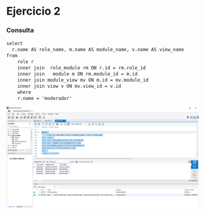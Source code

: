 # Ejercicio 2

### Consulta
    select 
      r.name AS role_name, m.name AS module_name, v.name AS view_name
    from   
        role r
        inner join  role_module rm ON r.id = rm.role_id
        inner join   module m ON rm.module_id = m.id
        inner join module_view mv ON m.id = mv.module_id
        inner join view v ON mv.view_id = v.id
        where 
        r.name = 'moderador'

![Consulta completa](img/caso2.png)
